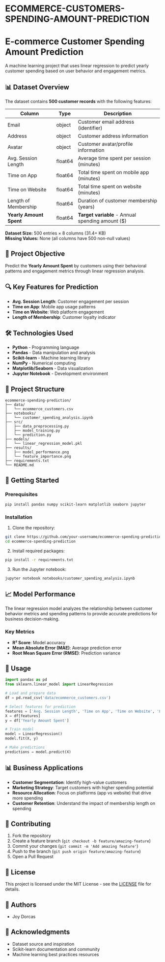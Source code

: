 # ECOMMERCE-CUSTOMERS-SPENDING-AMOUNT-PREDICTION
# E-commerce Customer Spending Amount Prediction

A machine learning project that uses linear regression to predict yearly customer spending based on user behavior and engagement metrics.

## 📊 Dataset Overview

The dataset contains **500 customer records** with the following features:

| Column | Type | Description |
|--------|------|-------------|
| Email | object | Customer email address (identifier) |
| Address | object | Customer address information |
| Avatar | object | Customer avatar/profile information |
| Avg. Session Length | float64 | Average time spent per session (minutes) |
| Time on App | float64 | Total time spent on mobile app (minutes) |
| Time on Website | float64 | Total time spent on website (minutes) |
| Length of Membership | float64 | Duration of customer membership (years) |
| **Yearly Amount Spent** | float64 | **Target variable** - Annual spending amount ($) |

**Dataset Size:** 500 entries × 8 columns (31.4+ KB)  
**Missing Values:** None (all columns have 500 non-null values)

## 🎯 Project Objective

Predict the **Yearly Amount Spent** by customers using their behavioral patterns and engagement metrics through linear regression analysis.

## 🔍 Key Features for Prediction

- **Avg. Session Length**: Customer engagement per session
- **Time on App**: Mobile app usage patterns
- **Time on Website**: Web platform engagement
- **Length of Membership**: Customer loyalty indicator

## 🛠️ Technologies Used

- **Python** - Programming language
- **Pandas** - Data manipulation and analysis
- **Scikit-learn** - Machine learning library
- **NumPy** - Numerical computing
- **Matplotlib/Seaborn** - Data visualization
- **Jupyter Notebook** - Development environment

## 📁 Project Structure

```
ecommerce-spending-prediction/
├── data/
│   └── ecommerce_customers.csv
├── notebooks/
│   └── customer_spending_analysis.ipynb
├── src/
│   ├── data_preprocessing.py
│   ├── model_training.py
│   └── prediction.py
├── models/
│   └── linear_regression_model.pkl
├── results/
│   ├── model_performance.png
│   └── feature_importance.png
├── requirements.txt
└── README.md
```

## 🚀 Getting Started

### Prerequisites

```bash
pip install pandas numpy scikit-learn matplotlib seaborn jupyter
```

### Installation

1. Clone the repository:
```bash
git clone https://github.com/your-username/ecommerce-spending-prediction.git
cd ecommerce-spending-prediction
```

2. Install required packages:
```bash
pip install -r requirements.txt
```

3. Run the Jupyter notebook:
```bash
jupyter notebook notebooks/customer_spending_analysis.ipynb
```

## 📈 Model Performance

The linear regression model analyzes the relationship between customer behavior metrics and spending patterns to provide accurate predictions for business decision-making.

### Key Metrics
- **R² Score**: Model accuracy
- **Mean Absolute Error (MAE)**: Average prediction error
- **Root Mean Square Error (RMSE)**: Prediction variance

## 🔮 Usage

```python
import pandas as pd
from sklearn.linear_model import LinearRegression

# Load and prepare data
df = pd.read_csv('data/ecommerce_customers.csv')

# Select features for prediction
features = ['Avg. Session Length', 'Time on App', 'Time on Website', 'Length of Membership']
X = df[features]
y = df['Yearly Amount Spent']

# Train model
model = LinearRegression()
model.fit(X, y)

# Make predictions
predictions = model.predict(X)
```

## 📊 Business Applications

- **Customer Segmentation**: Identify high-value customers
- **Marketing Strategy**: Target customers with higher spending potential
- **Resource Allocation**: Focus on platforms (app vs website) that drive more spending
- **Customer Retention**: Understand the impact of membership length on spending

## 🤝 Contributing

1. Fork the repository
2. Create a feature branch (`git checkout -b feature/amazing-feature`)
3. Commit your changes (`git commit -m 'Add amazing feature'`)
4. Push to the branch (`git push origin feature/amazing-feature`)
5. Open a Pull Request

## 📄 License

This project is licensed under the MIT License - see the [LICENSE](LICENSE) file for details.

## 👥 Authors

- Joy Dorcas

## 🙏 Acknowledgments

- Dataset source and inspiration
- Scikit-learn documentation and community
- Machine learning best practices resources
